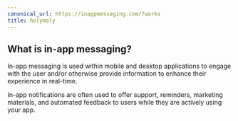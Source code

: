 ```yaml
---
canonical_url: https://inappmessaging.com/?works
title: holymoly
---
```


## What is in-app messaging?

In-app messaging is used within mobile and desktop applications to engage with the user and/or otherwise provide information to enhance their experience in real-time.

In-app notifications are often used to offer support, reminders, marketing materials, and automated feedback to users while they are actively using your app.
